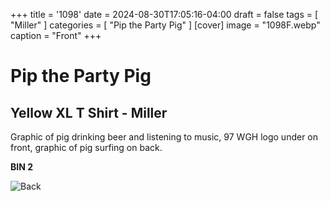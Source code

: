 +++
title = '1098'
date = 2024-08-30T17:05:16-04:00
draft = false
tags = [ "Miller" ]
categories = [ "Pip the Party Pig" ]
[cover]
image = "1098F.webp"
caption = "Front"
+++
# Pip the Party Pig
## Yellow XL T Shirt - Miller

Graphic of pig drinking beer and listening to music, 97 WGH logo under on front, graphic of pig surfing on back.

**BIN 2**

![Back](/1098B.webp)
